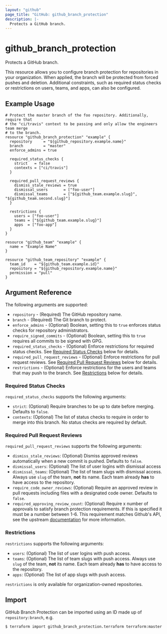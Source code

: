 ```yaml
---
layout: "github"
page_title: "GitHub: github_branch_protection"
description: |-
  Protects a GitHub branch.
---
```


# github\_branch\_protection

Protects a GitHub branch.

This resource allows you to configure branch protection for repositories in your organization. When applied, the branch will be protected from forced pushes and deletion. Additional constraints, such as required status checks or restrictions on users, teams, and apps, can also be configured.

## Example Usage

```hcl
# Protect the master branch of the foo repository. Additionally, require that
# the "ci/travis" context to be passing and only allow the engineers team merge
# to the branch.
resource "github_branch_protection" "example" {
  repository     = "${github_repository.example.name}"
  branch         = "master"
  enforce_admins = true

  required_status_checks {
    strict   = false
    contexts = ["ci/travis"]
  }

  required_pull_request_reviews {
    dismiss_stale_reviews = true
    dismissal_users       = ["foo-user"]
    dismissal_teams       = ["${github_team.example.slug}", "${github_team.second.slug}"]
  }

  restrictions {
    users = ["foo-user"]
    teams = ["${github_team.example.slug}"]
    apps  = ["foo-app"]
  }
}

resource "github_team" "example" {
  name = "Example Name"
}

resource "github_team_repository" "example" {
  team_id    = "${github_team.example.id}"
  repository = "${github_repository.example.name}"
  permission = "pull"
}
```

## Argument Reference

The following arguments are supported:

* `repository` - (Required) The GitHub repository name.
* `branch` - (Required) The Git branch to protect.
* `enforce_admins` - (Optional) Boolean, setting this to `true` enforces status checks for repository administrators.
* `require_signed_commits` - (Optional) Boolean, setting this to `true` requires all commits to be signed with GPG.
* `required_status_checks` - (Optional) Enforce restrictions for required status checks. See [Required Status Checks](#required-status-checks) below for details.
* `required_pull_request_reviews` - (Optional) Enforce restrictions for pull request reviews. See [Required Pull Request Reviews](#required-pull-request-reviews) below for details.
* `restrictions` - (Optional) Enforce restrictions for the users and teams that may push to the branch. See [Restrictions](#restrictions) below for details.

### Required Status Checks

`required_status_checks` supports the following arguments:

* `strict`: (Optional) Require branches to be up to date before merging. Defaults to `false`.
* `contexts`: (Optional) The list of status checks to require in order to merge into this branch. No status checks are required by default.

### Required Pull Request Reviews

`required_pull_request_reviews` supports the following arguments:

* `dismiss_stale_reviews`: (Optional) Dismiss approved reviews automatically when a new commit is pushed. Defaults to `false`.
* `dismissal_users`: (Optional) The list of user logins with dismissal access
* `dismissal_teams`: (Optional) The list of team slugs with dismissal access.
  Always use `slug` of the team, **not** its name. Each team already **has** to have access to the repository.
* `require_code_owner_reviews`: (Optional) Require an approved review in pull requests including files with a designated code owner. Defaults to `false`.
* `required_approving_review_count`: (Optional) Require x number of approvals to satisfy branch protection requirements. If this is specified it must be a number between 1-6. This requirement matches Github's API, see the upstream [documentation](https://developer.github.com/v3/repos/branches/#parameters-1) for more information.

### Restrictions

`restrictions` supports the following arguments:

* `users`: (Optional) The list of user logins with push access.
* `teams`: (Optional) The list of team slugs with push access.
  Always use `slug` of the team, **not** its name. Each team already **has** to have access to the repository.
* `apps`: (Optional) The list of app slugs with push access.

`restrictions` is only available for organization-owned repositories.

## Import

GitHub Branch Protection can be imported using an ID made up of `repository:branch`, e.g.

```
$ terraform import github_branch_protection.terraform terraform:master
```
